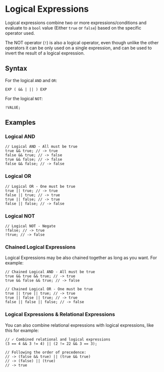 # Logical Expressions

Logical expressions combine two or more expressions/conditions and evaluate to a `bool` value (Either `true` or `false`)
based on the specific operator used.

The NOT operator (`!`) is also a logical operator, even though unlike the other operators it can be only used on a
single expression, and can be used to invert the result of a logical expression.

## Syntax

For the logical `AND` and `OR`:

```kipper
EXP ( && | || ) EXP
```

For the logical `NOT`:

```kipper
!VALUE;
```

## Examples

### Logical AND

```kipper
// Logical AND - All must be true
true && true; // -> true
false && true; // -> false
true && false; // -> false
false && false; // -> false
```

### Logical OR

```kipper
// Logical OR - One must be true
true || true; // -> true
false || true; // -> true
true || false; // -> true
false || false; // -> false
```

### Logical NOT

```kipper
// Logical NOT - Negate
!false; // -> true
!true; // -> false
```

### Chained Logical Expressions

Logical Expressions may be also chained together as long as you want. For example:

```kipper
// Chained Logical AND - All must be true
true && true && true; // -> true
true && false && true; // -> false

// Chained Logical OR - One must be true
true || true || true; // -> true
true || false || true; // -> true
false || false || false; // -> false
```

### Logical Expressions & Relational Expressions

You can also combine relational expressions with logical expressions, like this for example:

```kipper
// ✓ Combined relational and logical expressions
(3 == 4 && 3 != 4) || (2 != 22 && 3 == 3);

// Following the order of precedence:
// -> (false && true) || (true && true)
// -> (false) || (true)
// -> true
```
